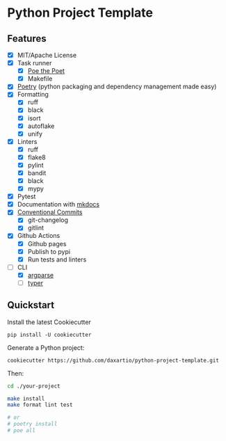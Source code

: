 # Python Project Template

## Features

- [x] MIT/Apache License
- [x] Task runner
  - [x] [Poe the Poet](https://github.com/nat-n/poethepoet)
  - [x] Makefile
- [x] [Poetry](https://python-poetry.org/) (python packaging and dependency management made easy)
- [x] Formatting
  - [x] ruff
  - [x] black
  - [x] isort
  - [x] autoflake
  - [x] unify
- [x] Linters
  - [x] ruff
  - [x] flake8
  - [x] pylint
  - [x] bandit
  - [x] black
  - [x] mypy
- [x] Pytest
- [x] Documentation with [mkdocs](https://www.mkdocs.org/)
- [x] [Conventional Commits](https://www.conventionalcommits.org/)
  - [x] git-changelog
  - [x] gitlint
- [x] Github Actions
  - [x] Github pages
  - [x] Publish to pypi
  - [x] Run tests and linters
- [ ] CLI
  - [x] [argparse](https://docs.python.org/3/howto/argparse.html)
  - [ ] [typer](https://typer.tiangolo.com)

## Quickstart

Install the latest Cookiecutter

```
pip install -U cookiecutter
```

Generate a Python project:

```
cookiecutter https://github.com/daxartio/python-project-template.git
```

Then:

```bash
cd ./your-project

make install
make format lint test

# or
# poetry install
# poe all
```
